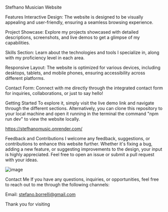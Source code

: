 Stefhano Musician Website 

Features
Interactive Design:
The website is designed to be visually appealing and user-friendly, ensuring a seamless browsing experience.

Project Showcase: Explore my projects showcased with detailed descriptions, screenshots, and live demos to get a glimpse of my capabilities.

Skills Section: Learn about the technologies and tools I specialize in, along with my proficiency level in each area.

Responsive Layout: The website is optimized for various devices, including desktops, tablets, and mobile phones, ensuring accessibility across different platforms.

Contact Form: Connect with me directly through the integrated contact form for inquiries, collaborations, or just to say hello!

Getting Started
To explore it, simply visit the live demo link and navigate through the different sections. Alternatively, you can clone this repository to your local machine and open it running in the terminal the command "npm run dev"  to view the website locally.

https://stefhanomusic.onrender.com/

Feedback and Contributions
I welcome any feedback, suggestions, or contributions to enhance this website further. Whether it's fixing a bug, adding a new feature, or suggesting improvements to the design, your input is highly appreciated. Feel free to open an issue or submit a pull request with your ideas.


![image](https://github.com/Goleo87/stefhanomusic/assets/143517073/cdcac4c1-e85d-4c95-9fb2-b3c302804c23)

Contact Me
If you have any questions, inquiries, or opportunities, feel free to reach out to me through the following channels:

Email: stefano.borrelli@gmail.com

Thank you for visiting 


